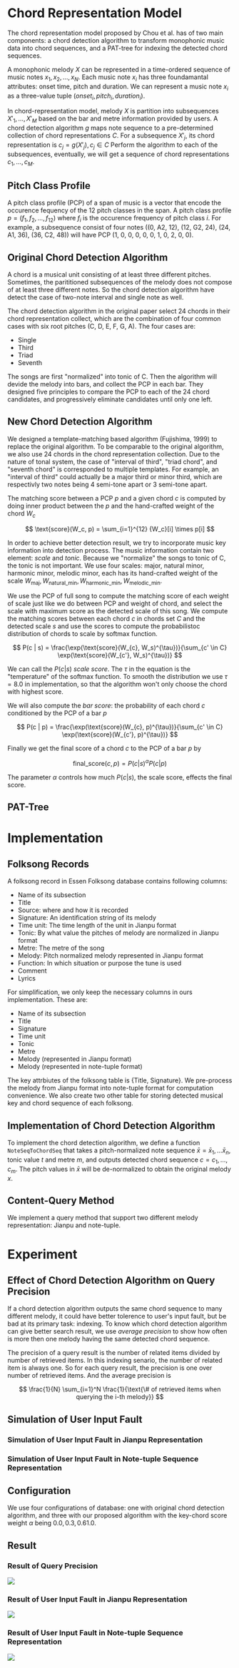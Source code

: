 # Chord Representation Model

The chord representation model proposed by Chou et al. has of two main components: a chord detection algorithm to transform monophonic music data into chord sequences, and a PAT-tree for indexing the detected chord sequences.

A monophonic melody $X$ can be represented in a time-ordered sequence of music notes $x_1, x_2, \ldots, x_N$. Each music note $x_i$ has three foundamantal attributes: onset time, pitch and duration. We can represent a music note $x_i$ as a three-value tuple $(onset_i, pitch_i, duration_i)$.

In chord-representation model, melody $X$ is partition into subsequences $X'_1, \ldots, X'_M$ based on the bar and metre information provided by users. A chord detection algorithm $g$ maps note sequence to a pre-determined collection of chord representations $C$. For a subsequence $X'_j$, its chord representation is $c_j = g(X'_j), c_j \in C$ Perform the algorithm to each of the subsequences, eventually, we will get a sequence of chord representations $c_1, \ldots, c_M$.

## Pitch Class Profile

A pitch class profile (PCP) of a span of music is a vector that encode the occurence fequency of the 12 pitch classes in the span. A pitch class profile $p = (f_1, f_2, \ldots, f_{12})$ where $f_i$ is the occurence frequency of pitch class $i$. For example, a subsequence consist of four notes ((0, A2, 12), (12, G2, 24), (24, A1, 36), (36, C2, 48)) will have PCP (1, 0, 0, 0, 0, 0, 1, 0, 2, 0, 0).

## Original Chord Detection Algorithm

A chord is a musical unit consisting of at least three different pitches. Sometimes, the parititioned subsequences of the melody does not compose of at least three different notes. So the chord detection algorithm have detect the case of two-note interval and single note as well.

The chord detection algorithm in the original paper select 24 chords in their chord representation collect, which are the combination of four common cases with six root pitches (C, D, E, F, G, A). The four cases are:

- Single
- Third
- Triad
- Seventh


The songs are first "normalized" into tonic of C. Then the algorithm will devide the melody into bars, and collect the PCP in each bar. They designed five principles to compare the PCP to each of the 24 chord candidates, and progressively eliminate candidates until only one left.

## New Chord Detection Algorithm

We designed a template-matching based algorithm (Fujishima, 1999) to replace the original algorithm. To be comparable to the original algorithm, we also use 24 chords in the chord representation collection. Due to the nature of tonal system, the case of "interval of third", "triad chord", and "seventh chord" is corresponded to multiple templates. For example, an "interval of third" could actually be a major third or minor third, which are respectivly two notes being 4 semi-tone apart or 3 semi-tone apart. 

The matching score between a PCP $p$ and a given chord $c$ is computed by doing inner product between the $p$ and the hand-crafted weight of the chord $W_c$

$$
\text{score}(W_c, p) = \sum_{i=1}^{12} {W_c}[i] \times p[i]
$$

In order to achieve better detection result, we try to incorporate music key information into detection process. The music information contain two element: *scale* and *tonic*. Because we "normalize" the songs to tonic of C, the tonic is not important. We use four scales: major, natural minor, harmonic minor, melodic minor, each has its hand-crafted weight of the scale $W_{\text{maj}}, W_{\text{natural\_min}}, W_{\text{harmonic\_min}}, W_{\text{melodic\_min}}$.

We use the PCP of full song to compute the matching score of each weight of scale just like we do between PCP and weight of chord, and select the scale with maximum score as the detected scale of this song. We compute the matching scores between each chord $c$ in chords set $C$ and the detected scale $s$ and use the scores to compute the probabilistoc distribution of chords to scale by softmax function.

$$
P(c | s) = \frac{\exp(\text{score}(W_{c}, W_s)^{\tau})}{\sum_{c' \in C} \exp(\text{score}(W_{c'}, W_s)^{\tau})}
$$

We can call the $P(c | s)$ *scale score*. The $\tau$ in the equation is the "temperature" of the softmax function. To smooth the distribution we use $\tau = 8.0$ in implementation, so that the algorithm won't only choose the chord with highest score.

We will also compute the *bar score*: the probability of each chord $c$ conditioned by the PCP of a bar $p$

$$
P(c | p) = \frac{\exp(\text{score}(W_{c}, p)^{\tau})}{\sum_{c' \in C} \exp(\text{score}(W_{c'}, p)^{\tau})}
$$

Finally we get the final score of a chord $c$ to the PCP of a bar $p$ by

$$
\text{final\_score}(c, p) = P(c | s)^\alpha P(c | p)
$$

The parameter $\alpha$ controls how much $P(c | s)$, the scale score, effects the final score.

## PAT-Tree


# Implementation

## Folksong Records

A folksong record in Essen Folksong database contains following columns:

- Name of its subsection
- Title
- Source: where and how it is recorded
- Signature: An identification string of its melody
- Time unit: The time length of the unit in Jianpu format  
- Tonic: By what value the pitches of melody are normalized in Jianpu format
- Metre: The metre of the song
- Melody: Pitch normalized melody represented in Jianpu format
- Function: In which situation or purpose the tune is used
- Comment
- Lyrics

For simplification, we only keep the necessary columns in ours implementation. These are:

- Name of its subsection
- Title
- Signature
- Time unit
- Tonic
- Metre
- Melody (represented in Jianpu format)
- Melody (represented in note-tuple format)

The key attrbiutes of the folksong table is {Title, Signature}. We pre-process the melody from Jianpu format into note-tuple format for computation convenience. We also create two other table for storing detected musical key and chord sequence of each folksong. 

## Implementation of Chord Detection Algorithm

To implement the chord detection algorithm, we define a function `NoteSeqToChordSeq` that takes a pitch-normalized note sequence $\bar{x} = \bar{x}_1, \ldots \bar{x}_n$, tonic value $t$ and metre $m$, and outputs detected chord sequence $c = c_1, \ldots, c_m$. The pitch values in $\bar{x}$ will be de-normalized to obtain the original melody $x$.

## Content-Query Method

We implement a query method that support two different melody representation: Jianpu and note-tuple. 

# Experiment

## Effect of Chord Detection Algorithm on Query Precision

If a chord detection algorithm outputs the same chord sequence to many different melody, it could have better tolerence to user's input fault, but be bad at its primary task: indexing. To know which chord detection algorithm can give better search result, we use *average precision* to show how often is more then one melody having the same detected chord sequence. 

The precision of a query result is the number of related items divided by number of retrieved items. In this indexing senario, the number of related item is always one. So for each query result, the precision is one over number of retrieved items. And the average precision is

$$
\frac{1}{N} \sum_{i=1}^N \frac{1}{\text{\# of retrieved items when querying the i-th melody}} 
$$


## Simulation of User Input Fault


### Simulation of User Input Fault in Jianpu Representation


### Simulation of User Input Fault in Note-tuple Sequence Representation


## Configuration

We use four configurations of database: one with original chord detection algorithm, and three with our proposed algorithm with the key-chord score weight $\alpha$ being $0.0, 0.3, 0.6 1.0$. 

## Result

### Result of Query Precision

![](imgs/average_precision.png)

### Result of User Input Fault in Jianpu Representation

![](imgs/jianpu_corruption_hit_rate.png)

### Result of User Input Fault in Note-tuple Sequence Representation

![](imgs/note-tuple_corruption_hit_rate.png)
